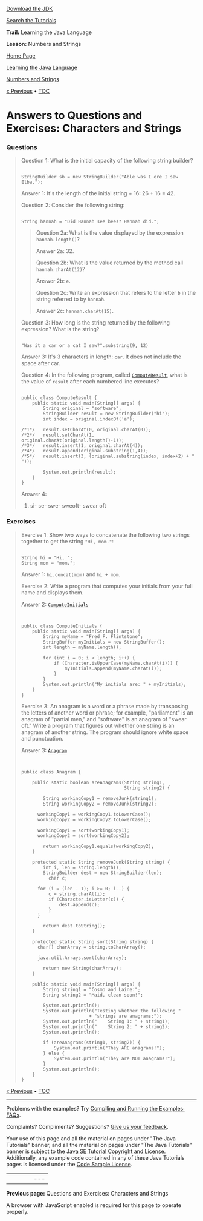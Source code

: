 [Download
the JDK](http://java.sun.com/javase/6/download.jsp)
  
[Search the
Tutorials](../../../search.html)

**Trail:** Learning the Java Language
  
**Lesson:** Numbers and Strings

[Home Page](../../../index.html)
>
[Learning the Java Language](../../index.html)
>
[Numbers and Strings](../index.html)

[« Previous](../QandE/characters-questions.html) • [TOC](../../TOC.html)

# Answers to Questions and Exercises: Characters and Strings

### Questions

> Question 1:
> What is the initial capacity of the following string builder?
>
> ```
>
> StringBuilder sb = new StringBuilder("Able was I ere I saw Elba.");
>
> ```
>
> Answer 1:
> It's the length of the initial string + 16: 26 + 16 = 42.
>
> Question 2:
> Consider the following string:
>
> ```
>
> String hannah = "Did Hannah see bees? Hannah did.";
>
> ```
>
> > Question 2a:
> > What is the value displayed by the expression `hannah.length()`?
> >   
> > Answer 2a: 32.
> >
> > Question 2b:
> > What is the value returned by the method call `hannah.charAt(12)`?
> >   
> > Answer 2b: `e`.
> >
> > Question 2c:
> > Write an expression that refers to the letter `b` in the string
> > referred to by `hannah`.
> >   
> > Answer 2c: `hannah.charAt(15)`.
>
>   
> Question 3:
> How long is the string returned by the following expression?
> What is the string?
>
> ```
>
> "Was it a car or a cat I saw?".substring(9, 12)
>
> ```
>
> Answer 3:
> It's 3 characters in length: `car`.
> It does not include the space after car.
>
> Question 4:
> In the following program,
> called
> [`ComputeResult`](ComputeResult.java), what is the value of `result` after each numbered line executes?
>
> ```
>
> public class ComputeResult {
>     public static void main(String[] args) {
>         String original = "software";
>         StringBuilder result = new StringBuilder("hi");
>         int index = original.indexOf('a');
>
> /*1*/   result.setCharAt(0, original.charAt(0));
> /*2*/   result.setCharAt(1, original.charAt(original.length()-1));
> /*3*/   result.insert(1, original.charAt(4));
> /*4*/   result.append(original.substring(1,4));
> /*5*/   result.insert(3, (original.substring(index, index+2) + " ")); 
>
>         System.out.println(result);
>     }
> }
>
> ```
>
> Answer 4:
>
> 1. si- se- swe- sweoft- swear oft

  

### Exercises

> Exercise 1:
> Show two ways to concatenate the following two strings
> together to get the string `"Hi, mom."`:
>
> ```
>
> String hi = "Hi, ";
> String mom = "mom.";
>
> ```
>
> Answer 1:
> `hi.concat(mom)` and `hi + mom`.
>
> Exercise 2:
> Write a program that computes your initials from your full name and
> displays them.
>   
> Answer 2:
> [`ComputeInitials`](ComputeInitials.java)
>
> ```
>
>
> public class ComputeInitials {
>     public static void main(String[] args) {
>         String myName = "Fred F. Flintstone";
>         StringBuffer myInitials = new StringBuffer();
>         int length = myName.length();
>
>         for (int i = 0; i < length; i++) {
>             if (Character.isUpperCase(myName.charAt(i))) {
>                 myInitials.append(myName.charAt(i));
>             }
>         }
>         System.out.println("My initials are: " + myInitials);
>     }
> }
>
> ```
>
> Exercise 3:
> An anagram is a word or a phrase made by transposing the letters of
> another word or phrase; for example, "parliament" is an anagram of
> "partial men," and "software" is an anagram of "swear oft." Write a
> program that figures out whether one string is an anagram of another
> string. The program should ignore white space and punctuation.
>   
> Answer 3:
> [`Anagram`](Anagram.java)
>
> ```
>  
>
> public class Anagram {
>
>     public static boolean areAnagrams(String string1,
>                                       String string2) {
>
>         String workingCopy1 = removeJunk(string1);
>         String workingCopy2 = removeJunk(string2);
>
> 	    workingCopy1 = workingCopy1.toLowerCase();
> 	    workingCopy2 = workingCopy2.toLowerCase();
>
> 	    workingCopy1 = sort(workingCopy1);
> 	    workingCopy2 = sort(workingCopy2);
>
>         return workingCopy1.equals(workingCopy2);
>     }
>
>     protected static String removeJunk(String string) {
>         int i, len = string.length();
>         StringBuilder dest = new StringBuilder(len);
>   		char c;
>
> 	    for (i = (len - 1); i >= 0; i--) {
> 	        c = string.charAt(i);
> 	        if (Character.isLetter(c)) {
> 		        dest.append(c);
> 	        }
> 	    }
>
>         return dest.toString();
>     }
>
>     protected static String sort(String string) {
> 	    char[] charArray = string.toCharArray();
>
> 	    java.util.Arrays.sort(charArray);
>
>         return new String(charArray);
>     }
>
>     public static void main(String[] args) {
>         String string1 = "Cosmo and Laine:";
>         String string2 = "Maid, clean soon!";
>
>         System.out.println();
>         System.out.println("Testing whether the following "
>                          + "strings are anagrams:");
>         System.out.println("    String 1: " + string1);
>         System.out.println("    String 2: " + string2);
>         System.out.println();
>
>         if (areAnagrams(string1, string2)) {
>             System.out.println("They ARE anagrams!");
>         } else {
>             System.out.println("They are NOT anagrams!");
>         }
>         System.out.println();
>     }
> }
>
> ```

[« Previous](../QandE/characters-questions.html)
•
[TOC](../../TOC.html)


---

Problems with the examples? Try [Compiling and Running
the Examples: FAQs](../../../information/run-examples.html).
  
Complaints? Compliments? Suggestions? [Give
us your feedback](http://download.oracle.com/javase/feedback.html).

Your use of this page and all the material on pages under "The Java Tutorials" banner,
and all the material on pages under "The Java Tutorials" banner is subject to the [Java SE Tutorial Copyright
and License](../../../information/license.html).
Additionally, any example code contained in any of these Java
Tutorials pages is licensed under the
[Code
Sample License](http://developers.sun.com/license/berkeley_license.html).

|  |  |  |  |  |
| --- | --- | --- | --- | --- |
| |  |  | | --- | --- | | duke image | Oracle logo | | [About Oracle](http://www.oracle.com/us/corporate/index.html) | [Oracle Technology Network](http://www.oracle.com/technology/index.html) | [Terms of Service](https://www.samplecode.oracle.com/servlets/CompulsoryClickThrough?type=TermsOfService) | Copyright © 1995, 2011 Oracle and/or its affiliates. All rights reserved. |

**Previous page:** Questions and Exercises: Characters and Strings




A browser with JavaScript enabled is required for this page to operate properly.